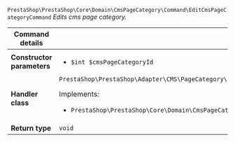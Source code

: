 `PrestaShop\PrestaShop\Core\Domain\CmsPageCategory\Command\EditCmsPageCategoryCommand`
_Edits cms page category._

| Command details            |    |
| -------------------------- | -- |
| **Constructor parameters** | <ul> <li>`$int $cmsPageCategoryId`</li> </ul> |
| **Handler class**          | `PrestaShop\PrestaShop\Adapter\CMS\PageCategory\CommandHandler\EditCmsPageCategoryHandler`  <p> Implements: </p> <ul>  <li>`PrestaShop\PrestaShop\Core\Domain\CmsPageCategory\CommandHandler\EditCmsPageCategoryHandlerInterface`</li>  |
| **Return type** |  `void`  |
